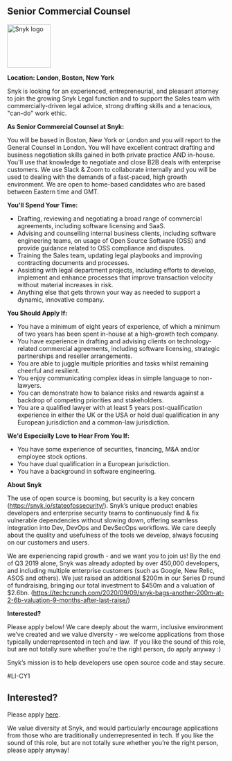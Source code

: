Senior Commercial Counsel
---

<img src="https://res.cloudinary.com/snyk/image/upload/v1537345894/press-kit/brand/logo-black.png" width="100" alt="Snyk logo" />

<p><strong>Location: London, Boston, New York</strong></p>
<p>Snyk is looking for an experienced, entrepreneurial, and pleasant attorney to join the growing Snyk Legal function and to support the Sales team with commercially-driven legal advice, strong drafting skills and a tenacious, "can-do" work ethic.&nbsp;</p>
<p><strong>As Senior Commercial Counsel at Snyk:&nbsp;</strong></p>
<p>You will be based in Boston, New York or London and you will report to the General Counsel in London. You will have excellent contract drafting and business negotiation skills gained in both private practice AND in-house. You'll use that knowledge to negotiate and close B2B deals with enterprise customers. We use Slack &amp; Zoom to collaborate internally and you will be used to dealing with the demands of a fast-paced, high growth environment. We are open to home-based candidates who are based between Eastern time and GMT.</p>
<p><strong>You'll Spend Your Time:&nbsp;</strong></p>
<ul>
<li>Drafting, reviewing and negotiating a broad range of commercial agreements, including software licensing and SaaS.&nbsp;</li>
<li>Advising and counselling internal business clients, including software engineering teams, on usage of Open Source Software (OSS) and provide guidance related to OSS compliance and disputes.&nbsp;</li>
<li>Training the Sales team, updating legal playbooks and improving contracting documents and processes.&nbsp;</li>
<li>Assisting with legal department projects, including efforts to develop, implement and enhance processes that improve transaction velocity without material increases in risk.&nbsp;</li>
<li>Anything else that gets thrown your way as needed to support a dynamic, innovative company.&nbsp;</li>
</ul>
<p><strong>You Should Apply If:&nbsp;</strong></p>
<ul>
<li>You have a minimum of eight years of experience, of which a minimum of two years has been spent in-house at a high-growth tech company.&nbsp;</li>
<li>You have experience in drafting and advising clients on technology-related commercial agreements, including software licensing, strategic partnerships and reseller arrangements.&nbsp;</li>
<li>You are able to juggle multiple priorities and tasks whilst remaining cheerful and resilient.&nbsp;</li>
<li>You enjoy communicating complex ideas in simple language to non-lawyers.</li>
<li>You can demonstrate how to balance risks and rewards against a backdrop of competing priorities and stakeholders.&nbsp;</li>
<li>You are a qualified lawyer with at least 5 years post-qualification experience in either the UK or the USA or hold dual qualification in any European jurisdiction and a common-law jurisdiction.&nbsp;</li>
</ul>
<p><strong>We'd Especially Love to Hear From You If:&nbsp;</strong></p>
<ul>
<li>You have some experience of securities, financing, M&amp;A and/or employee stock options.&nbsp;</li>
<li>You have dual qualification in a European jurisdiction.&nbsp;</li>
<li>You have a background in software engineering.&nbsp;</li>
</ul>
<p><strong>About Snyk</strong></p>
<p><span style="font-weight: 400;">The use of open source is booming, but security is a key concern (</span><a href="https://snyk.io/stateofossecurity/"><span style="font-weight: 400;">https://snyk.io/stateofossecurity/</span></a><span style="font-weight: 400;">). Snyk’s unique product enables developers and enterprise security teams to continuously find &amp; fix vulnerable dependencies without slowing down, offering seamless integration into Dev, DevOps and DevSecOps workflows. We care deeply about the quality and usefulness of the tools we develop, always focusing on our customers and users.&nbsp;</span></p>
<p><span style="font-weight: 400;">We are experiencing rapid growth - and we want you to join us! By the end of Q3 2019 alone, Snyk was already adopted by over 450,000 developers, and including multiple enterprise customers (such as Google, New Relic, ASOS and others). We just raised an additional $200m in our Series D round of fundraising, bringing our total investment to $450m and a valuation of $2.6bn. (</span><a href="https://techcrunch.com/2020/09/09/snyk-bags-another-200m-at-2-6b-valuation-9-months-after-last-raise/"><span style="font-weight: 400;">https://techcrunch.com/2020/09/09/snyk-bags-another-200m-at-2-6b-valuation-9-months-after-last-raise/</span></a><span style="font-weight: 400;">)</span></p>
<p><strong>Interested?</strong></p>
<p><span style="font-weight: 400;">Please apply below! We care deeply about the warm, inclusive environment we’ve created and we value diversity - we welcome applications from those typically underrepresented in tech and law.&nbsp; If you like the sound of this role, but are not totally sure whether you’re the right person, do apply anyway :)</span></p>
<p><span style="font-weight: 400;">Snyk’s mission is to help developers use open source code and stay secure. </span></p>
<p><span style="font-weight: 400;">#LI-CY1</span></p>

Interested?
---

Please apply [here](https://boards.greenhouse.io/snyk/jobs/4839406002#app).

We value diversity at Snyk, and would particularly encourage applications from those who are traditionally underrepresented in tech.
If you like the sound of this role, but are not totally sure whether you’re the right person, please apply anyway!
